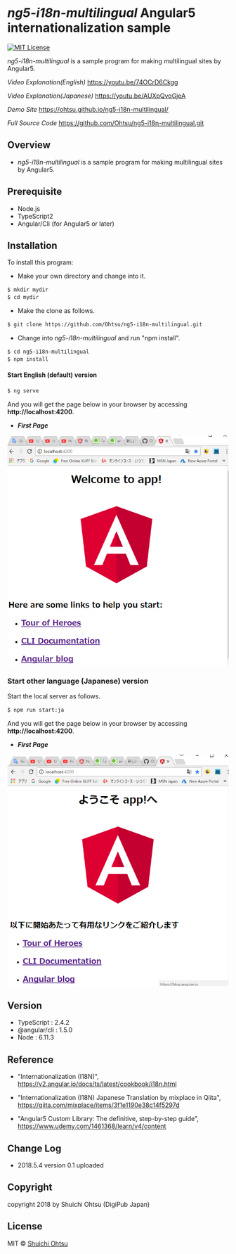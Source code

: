 

# _ng5-i18n-multilingual_ Angular5 internationalization sample
[![MIT License](http://img.shields.io/badge/license-MIT-blue.svg?style=flat)](LICENSE)


_ng5-i18n-multilingual_ is a sample program for making multilingual sites by Angular5.

_Video Explanation(English)_
<https://youtu.be/74OCrD6Ckgg>

_Video Explanation(Japanese)_
<https://youtu.be/AUXpQvqGjeA>

_Demo Site_
<https://ohtsu.github.io/ng5-i18n-multilingual/>

_Full Source Code_
<https://github.com/Ohtsu/ng5-i18n-multilingual.git>

## Overview 
   - _ng5-i18n-multilingual_ is a sample program for making multilingual sites by Angular5.


## Prerequisite

   - Node.js
   - TypeScript2
   - Angular/Cli (for Angular5 or later)


## Installation


To install this program:

   - Make your own directory and change into it.

```bash
$ mkdir mydir
$ cd mydir
```
   - Make the clone as follows.

```bash
$ git clone https://github.com/Ohtsu/ng5-i18n-multilingual.git 
```

   - Change into _ng5-i18n-multilingual_ and run "npm install".

```bash
$ cd ng5-i18n-multilingual
$ npm install 
```


#### Start English (default) version


```bash
$ ng serve
```
And you will get the page below in your browser by accessing **http://localhost:4200**.  

  - ***First Page*** 

  <img src="https://raw.githubusercontent.com/Ohtsu/images/master/ng5-i18n-demo/ng5-i18n-demo_en-page_01.png" width= "640" >



### Start other language (Japanese) version 
Start the local server as follows. 

```bash
$ npm run start:ja
```

And you will get the page below in your browser by accessing **http://localhost:4200**.  

  - ***First Page*** 

  <img src="https://raw.githubusercontent.com/Ohtsu/images/master/ng5-i18n-demo/ng5-i18n-demo_ja-page_01.png" width= "640" >



## Version

   - TypeScript         : 2.4.2
   - @angular/cli       : 1.5.0
   - Node               : 6.11.3


## Reference

- "Internationalization (I18N)",
<https://v2.angular.io/docs/ts/latest/cookbook/i18n.html>

- "Internationalization (I18N) Japanese Translation by mixplace in Qiita",
<https://qiita.com/mixplace/items/3f1e1190e38c14f5297d>

- "Angular5 Custom Library: The definitive, step-by-step guide", 
<https://www.udemy.com/1461368/learn/v4/content>


## Change Log

 - 2018.5.4 version 0.1 uploaded

## Copyright

copyright 2018 by Shuichi Ohtsu (DigiPub Japan)


## License

MIT © [Shuichi Ohtsu](mailto:ohtsu@digipub-net.com)
